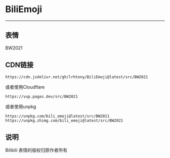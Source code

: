 # BiliEmoji
---
## 表情
BW2021
## CDN链接
```
https://cdn.jsdelivr.net/gh/lrhtony/BiliEmoji@latest/src/BW2021
```
或者使用Cloudflare
```
https://vup.pages.dev/src/BW2021
```
或者使用unpkg
```
https://unpkg.com/bili_emoji@latest/src/BW2021
https://unpkg.zhimg.com/bili_emoji@latest/src/BW2021
```
## 说明
Bilibili 表情的版权归原作者所有

